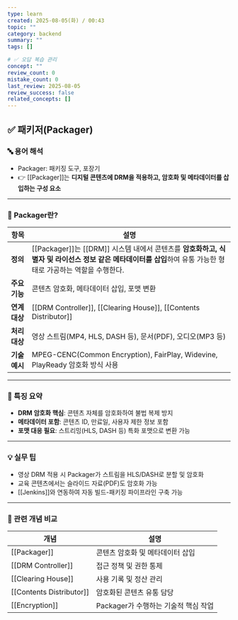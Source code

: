 ```yaml
---
type: learn
created: 2025-08-05(화) / 00:43
topic: ""
category: backend
summary: ""
tags: []

# ✅ 오답 복습 관리
concept: ""
review_count: 0
mistake_count: 0
last_review: 2025-08-05
review_success: false
related_concepts: []
---
```

## ✅ 패키저(Packager)

### 🔤 용어 해석

- Packager: 패키징 도구, 포장기  
- 👉 [[Packager]]는 **디지털 콘텐츠에 DRM을 적용하고, 암호화 및 메타데이터를 삽입하는 구성 요소**

---

### 🧩 Packager란?

| 항목 | 설명 |
|------|------|
| **정의** | [[Packager]]는 [[DRM]] 시스템 내에서 콘텐츠를 **암호화하고, 식별자 및 라이선스 정보 같은 메타데이터를 삽입**하여 유통 가능한 형태로 가공하는 역할을 수행한다. |
| **주요 기능** | 콘텐츠 암호화, 메타데이터 삽입, 포맷 변환 |
| **연계 대상** | [[DRM Controller]], [[Clearing House]], [[Contents Distributor]] |
| **처리 대상** | 영상 스트림(MP4, HLS, DASH 등), 문서(PDF), 오디오(MP3 등) |
| **기술 예시** | MPEG-CENC(Common Encryption), FairPlay, Widevine, PlayReady 암호화 방식 사용

---

### 🧠 특징 요약

- **DRM 암호화 핵심**: 콘텐츠 자체를 암호화하여 불법 복제 방지
- **메타데이터 포함**: 콘텐츠 ID, 만료일, 사용자 제한 정보 포함
- **포맷 대응 필요**: 스트리밍(HLS, DASH 등) 특화 포맷으로 변환 가능

---

### 💡 실무 팁

- 영상 DRM 적용 시 Packager가 스트림을 HLS/DASH로 분할 및 암호화
- 교육 콘텐츠에서는 슬라이드 자료(PDF)도 암호화 가능
- [[Jenkins]]와 연동하여 자동 빌드-패키징 파이프라인 구축 가능

---

### 🔗 관련 개념 비교

| 개념 | 설명 |
|------|------|
| [[Packager]] | 콘텐츠 암호화 및 메타데이터 삽입 |
| [[DRM Controller]] | 접근 정책 및 권한 통제 |
| [[Clearing House]] | 사용 기록 및 정산 관리 |
| [[Contents Distributor]] | 암호화된 콘텐츠 유통 담당 |
| [[Encryption]] | Packager가 수행하는 기술적 핵심 작업 |
